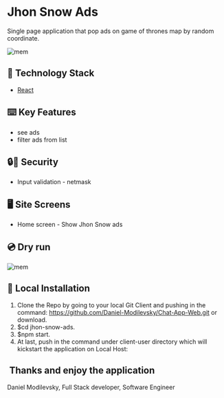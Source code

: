 # Jhon Snow Ads
Single page application that pop ads on game of thrones map by random coordinate.

![mem](https://i.pinimg.com/originals/3c/33/2f/3c332ff3cbf1eeccc88353f0dd09f0e1.gif)



## 🏁 Technology Stack
- [React](https://reactjs.org/)



## ⌨️ Key Features
- see ads
- filter ads from list



## 🔒🔑‍ Security
- Input validation - netmask


## 🖥️‍ Site Screens
- Home screen - Show Jhon Snow ads


## 💿‍ Dry run
![mem](https://im3.ezgif.com/tmp/ezgif-3-318f032a0ecd.gif)




## 🏃‍ Local Installation
1. Clone the Repo by going to your local Git Client and pushing in the command:
https://github.com/Daniel-Modilevsky/Chat-App-Web.git
or download.
2. $cd jhon-snow-ads.
3. $npm start.
4. At last, push in the command under client-user directory which will kickstart the application on Local Host:


## ‍ Thanks and enjoy the application
Daniel Modilevsky,
Full Stack developer,
Software Engineer
